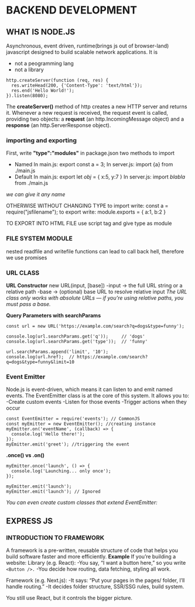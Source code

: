 # BACKEND DEVELOPMENT

## WHAT IS NODE.JS

Asynchronous, event driven, runtime(brings js out of browser-land) javascript designed to build scalable network applications.
It is

- not a peogramming lang
- not a library

```
http.createServer(function (req, res) {
  res.writeHead(200, {'Content-Type': 'text/html'});
  res.end('Hello World!');
}).listen(8080);
```

The **createServer()** method of http creates a new HTTP server and returns it.
Whenever a new request is received, the request event is called, providing two objects: a **request** (an http.IncomingMessage object) and a **response** (an http.ServerResponse object).

### importing and exporting

First, write **"type":"modules"** in package.json
two methods to import

- Named
  In main.js:
  export const a = 3;
  In server.js:
  import {a} from ./main.js
- Default
  In main.js:
  export let _obj_ = {
  x:5,
  y:7
  }
  In server.js:
  import _blabla_ from ./main.js

_we can give it any name_

OTHERWISE WITHOUT CHANGING TYPE
to import write:
const a = require("jsfilename");
to export write:
module.exports = {
a:1,
b:2
}

TO EXPORT INTO HTML FILE
use script tag and give type as module

### FILE SYSTEM MODULE
nested readfile and writefile functions can lead to call back hell, therefore we use promises

### URL CLASS
**URL Constructor**
new URL(input, [base])
-input → the full URL string or a relative path
-base → (optional) base URL to resolve relative input
*The URL class only works with absolute URLs — if you're using relative paths, you must pass a base.*

**Query Parameters with searchParams**
```
const url = new URL('https://example.com/search?q=dogs&type=funny');

console.log(url.searchParams.get('q'));     // 'dogs'
console.log(url.searchParams.get('type'));  // 'funny'

url.searchParams.append('limit', '10');
console.log(url.href);  // https://example.com/search?q=dogs&type=funny&limit=10
```

### Event Emitter
Node.js is event-driven, which means it can listen to and emit named events.
The EventEmitter class is at the core of this system. It allows you to:
-Create custom events
-Listen for those events
-Trigger actions when they occur
```
const EventEmitter = require('events'); // CommonJS
const myEmitter = new EventEmitter(); //creating instance
myEmitter.on('eventName', (callback) => {
  console.log('Hello there!');
});
myEmitter.emit('greet'); //triggering the event
```

**.once() vs .on()**
```
myEmitter.once('launch', () => {
  console.log('Launching... only once');
});

myEmitter.emit('launch');
myEmitter.emit('launch'); // Ignored
```

*You can even create custom classes that extend EventEmitter:*

## EXPRESS JS
### INTRODUCTION TO FRAMEWORK
A framework is a pre-written, reusable structure of code that helps you build software faster and more efficiently.
**Example**
If you’re building a website:
Library (e.g. React):
-You say, “I want a button here,” so you write ```<Button />.```
-You decide how routing, data fetching, styling all work.

Framework (e.g. Next.js):
-It says: “Put your pages in the pages/ folder, I’ll handle routing.”
-It decides folder structure, SSR/SSG rules, build system.

You still use React, but it controls the bigger picture.

